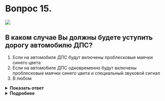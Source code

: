 # Вопрос 15.

![](https://s.drom.ru/i24228/pdd/tickets/2016/1543885529.jpg)

## В каком случае Вы должны будете уступить дорогу автомобилю ДПС?

1. Если на автомобиле ДПС будут включены проблесковые маячки синего цвета
2. Если на автомобиле ДПС одновременно будут включены проблесковые маячки синего цвета и специальный звуковой сигнал
3. В любом

<details>
<summary><b>Показать ответ</b></summary>
Правильный ответ: 2
</details>
<details>
<summary><b>Подробнее</b></summary>
В данном случае Вы должны уступить дорогу «оперативнику», если на данном автомобиле одновременно будут включены проблесковые маячки синего цвета и специальный звуковой сигнал.
(Пункт 3.2 ПДД)
</details>